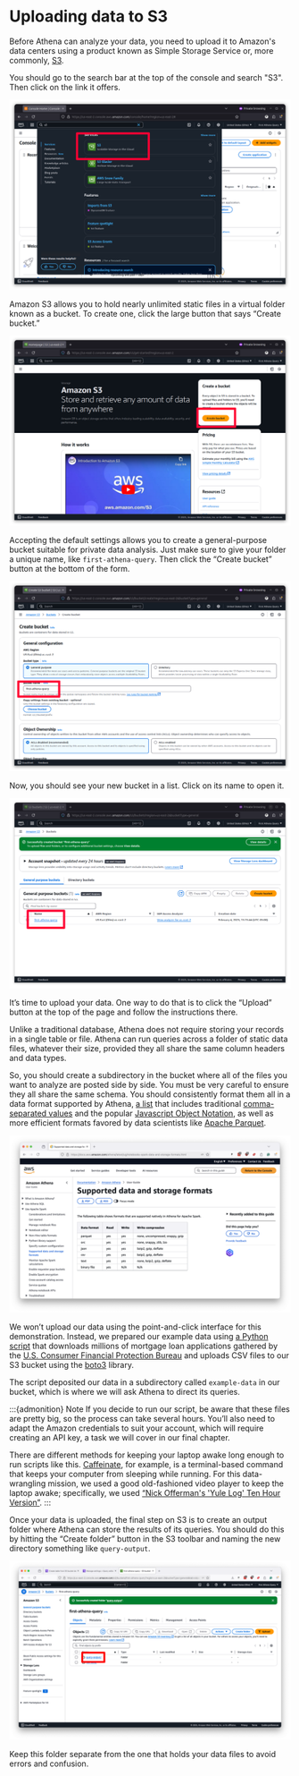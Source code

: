 # Uploading data to S3

Before Athena can analyze your data, you need to upload it to Amazon's data centers using a product known as Simple Storage Service or, more commonly, [S3](https://en.wikipedia.org/wiki/Amazon_S3).

You should go to the search bar at the top of the console and search "S3". Then click on the link it offers.

![AWS S3 search](_static/search-s3.png)

Amazon S3 allows you to hold nearly unlimited static files in a virtual folder known as a bucket. To create one, click the large button that says “Create bucket.”

![Bucket button](_static/bucket-button.png)

Accepting the default settings allows you to create a general-purpose bucket suitable for private data analysis. Just make sure to give your folder a unique name, like `first-athena-query`. Then click the “Create bucket” button at the bottom of the form.

![Create bucket](_static/create-bucket.png)

Now, you should see your new bucket in a list. Click on its name to open it.

![Bucket list](_static/bucket-list.png)

It’s time to upload your data. One way to do that is to click the “Upload” button at the top of the page and follow the instructions there.

Unlike a traditional database, Athena does not require storing your records in a single table or file. Athena can run queries across a folder of static data files, whatever their size, provided they all share the same column headers and data types.

So, you should create a subdirectory in the bucket where all of the files you want to analyze are posted side by side. You must be very careful to ensure they all share the same schema. You should consistently format them all in a data format supported by Athena, [a list](https://docs.aws.amazon.com/athena/latest/ug/notebooks-spark-data-and-storage-formats.html) that includes traditional [comma-separated values](https://en.wikipedia.org/wiki/Comma-separated_values) and the popular [Javascript Object Notation](https://en.wikipedia.org/wiki/JSON), as well as more efficient formats favored by data scientists like [Apache Parquet](https://en.wikipedia.org/wiki/Apache_Parquet).

[![Athena formats](_static/athena-formats.png)](https://docs.aws.amazon.com/athena/latest/ug/notebooks-spark-data-and-storage-formats.html)

We won’t upload our data using the point-and-click interface for this demonstration. Instead, we prepared our example data using [a Python script](https://github.com/palewire/first-athena-query/tree/main/scripts/wrangle_hmda_data.py) that downloads millions of mortgage loan applications gathered by the [U.S. Consumer Financial Protection Bureau](https://ffiec.cfpb.gov/) and uploads CSV files to our S3 bucket using the [boto3](https://boto3.amazonaws.com/v1/documentation/api/latest/index.html) library.

The script deposited our data in a subdirectory called `example-data` in our bucket, which is where we will ask Athena to direct its queries.

:::{admonition} Note
If you decide to run our script, be aware that these files are pretty big, so the process can take several hours. You’ll also need to adapt the Amazon credentials to suit your account, which will require creating an API key, a task we will cover in our final chapter.

There are different methods for keeping your laptop awake long enough to run scripts like this. [Caffeinate](https://ss64.com/mac/caffeinate.html), for example, is a terminal-based command that keeps your computer from sleeping while running. For this data-wrangling mission, we used a good old-fashioned video player to keep the laptop awake; specifically, we used [“Nick Offerman's 'Yule Log' Ten Hour Version”](https://www.youtube.com/watch?v=_StgHl92v5Q).
:::

Once your data is uploaded, the final step on S3 is to create an output folder where Athena can store the results of its queries. You should do this by hitting the “Create folder” button in the S3 toolbar and naming the new directory something like `query-output`.

![Create query output folder](_static/create-output-folder.png)

Keep this folder separate from the one that holds your data files to avoid errors and confusion.